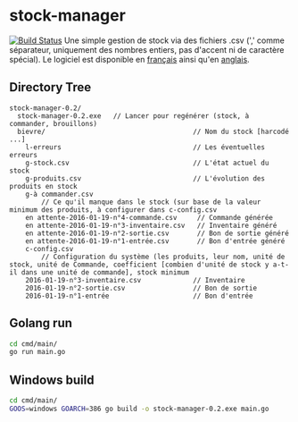 # stock-manager
[![Build Status](https://drone.io/github.com/olivier5741/stock-manager/status.png)](https://drone.io/github.com/olivier5741/stock-manager/latest)
Une simple gestion de stock via des fichiers .csv 
(',' comme séparateur, uniquement des nombres entiers, pas d'accent ni de caractère spécial). 
Le logiciel est disponible en [français](https://github.com/olivier5741/stock-manager/blob/master/cmd/main/fr-be.all.yaml) ainsi qu'en [anglais](https://github.com/olivier5741/stock-manager/blob/master/cmd/main/en-us.all.yaml).

## Directory Tree
```
stock-manager-0.2/
  stock-manager-0.2.exe   // Lancer pour regénérer (stock, à commander, brouillons)
  bievre/                                     // Nom du stock [harcodé ...]
    l-erreurs                                 // Les éventuelles erreurs
    g-stock.csv                               // L'état actuel du stock
    g-produits.csv                            // L'évolution des produits en stock
    g-à commander.csv                         
        // Ce qu'il manque dans le stock (sur base de la valeur minimum des produits, à configurer dans c-config.csv
    en attente-2016-01-19-n°4-commande.csv     // Commande générée
    en attente-2016-01-19-n°3-inventaire.csv   // Inventaire généré
    en attente-2016-01-19-n°2-sortie.csv       // Bon de sortie généré
    en attente-2016-01-19-n°1-entrée.csv       // Bon d'entrée généré
    c-config.csv                              
        // Configuration du système (les produits, leur nom, unité de stock, unité de Commande, coefficient [combien d'unité de stock y a-t-il dans une unité de commande], stock minimum
    2016-01-19-n°3-inventaire.csv             // Inventaire
    2016-01-19-n°2-sortie.csv                 // Bon de sortie
    2016-01-19-n°1-entrée                     // Bon d'entrée
```

## Golang run
```bash
cd cmd/main/
go run main.go
```

## Windows build
```bash
cd cmd/main/
GOOS=windows GOARCH=386 go build -o stock-manager-0.2.exe main.go
```

